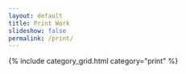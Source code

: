 ```yaml
---
layout: default
title: Print Work
slideshow: false
permalink: /print/
---
```

{% include category_grid.html category="print" %}
